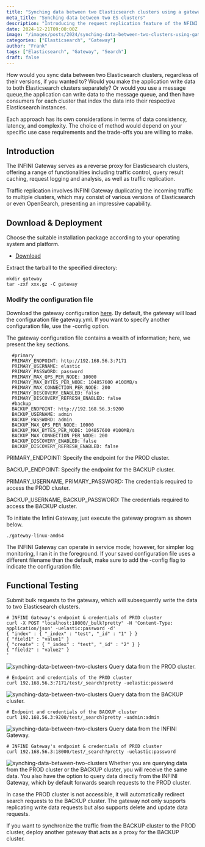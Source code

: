 ```yaml
---
title: "Synching data between two Elasticsearch clusters using a gateway"
meta_title: "Synching data between two ES clusters"
description: "Introducing the request replication feature of the NFINI Gateway."
date: 2024-12-21T09:00:00Z
image: "/images/posts/2024/synching-data-between-two-clusters-using-gateway/cover.jpg"
categories: ["Elasticsearch", "Gateway"]
author: "Frank"
tags: ["Elasticsearch", "Gateway", "Search"]
draft: false
---
```

How would you sync data between two Elasticsearch clusters, regardless of their versions, if you wanted to? Would you make the application write data to both Elasticsearch clusters separately? Or would you use a message queue,the application can write data to the message queue, and then have consumers for each cluster that index the data into their respective Elasticsearch instances.

Each approach has its own considerations in terms of data consistency, latency, and complexity. The choice of method would depend on your specific use case requirements and the trade-offs you are willing to make.

## Introduction
The INFINI Gateway serves as a reverse proxy for Elasticsearch clusters, offering a range of functionalities including traffic control, query result caching, request logging and analysis, as well as traffic replication.

Traffic replication involves INFINI Gateway duplicating the incoming traffic to multiple clusters, which may consist of various versions of Elasticsearch or even OpenSearch, presenting an impressive capability.

## Download & Deployment

Choose the suitable installation package according to your operating system and platform. 
- [Download](https://release.infinilabs.com/gateway/stable/)

Extract the tarball to the specified directory:
```shell
mkdir gateway
tar -zxf xxx.gz -C gateway
```
### Modify the configuration file
Download the gateway configuration [here](https://github.com/infinilabs/testing/blob/main/setup/gateway/cases/replication/replication_via-disk.yml). By default, the gateway will load the configuration file gateway.yml. If you want to specify another configuration file, use the -config option.

The gateway configuration file contains a wealth of information; here, we present the key sections.
```shell
  #primary
  PRIMARY_ENDPOINT: http://192.168.56.3:7171
  PRIMARY_USERNAME: elastic
  PRIMARY_PASSWORD: password
  PRIMARY_MAX_QPS_PER_NODE: 10000
  PRIMARY_MAX_BYTES_PER_NODE: 104857600 #100MB/s
  PRIMARY_MAX_CONNECTION_PER_NODE: 200
  PRIMARY_DISCOVERY_ENABLED: false
  PRIMARY_DISCOVERY_REFRESH_ENABLED: false
  #backup
  BACKUP_ENDPOINT: http://192.168.56.3:9200
  BACKUP_USERNAME: admin
  BACKUP_PASSWORD: admin
  BACKUP_MAX_QPS_PER_NODE: 10000
  BACKUP_MAX_BYTES_PER_NODE: 104857600 #100MB/s
  BACKUP_MAX_CONNECTION_PER_NODE: 200
  BACKUP_DISCOVERY_ENABLED: false
  BACKUP_DISCOVERY_REFRESH_ENABLED: false
```
PRIMARY_ENDPOINT: Specify the endpoint for the PROD cluster.

BACKUP_ENDPOINT: Specify the endpoint for the BACKUP cluster.

PRIMARY_USERNAME, PRIMARY_PASSWORD: The credentials required to access the PROD cluster.

BACKUP_USERNAME, BACKUP_PASSWORD: The credentials required to access the BACKUP cluster.

To initiate the Infini Gateway, just execute the gateway program as shown below.
```shell
./gateway-linux-amd64
```
The INFINI Gateway can operate in service mode; however, for simpler log monitoring, I ran it in the foreground. If your saved configuration file uses a different filename than the default, make sure to add the -config flag to indicate the configuration file.

## Functional Testing
Submit bulk requests to the gateway, which will subsequently write the data to two Elasticsearch clusters.
```shell
# INFINI Gateway's endpoint & credentials of PROD cluster
curl -X POST "localhost:18000/_bulk?pretty" -H 'Content-Type: application/json' -uelastic:password -d'
{ "index" : { "_index" : "test", "_id" : "1" } }
{ "field1" : "value1" }
{ "create" : { "_index" : "test", "_id" : "2" } }
{ "field2" : "value2" }
'
```
![synching-data-between-two-clusters](/images/posts/2024/synching-data-between-two-clusters-using-gateway/pic-1.jpg)
Query data from the PROD cluster.
```shell
# Endpoint and credentials of the PROD cluster 
curl 192.168.56.3:7171/test/_search?pretty -uelastic:password
```
![synching-data-between-two-clusters](/images/posts/2024/synching-data-between-two-clusters-using-gateway/pic-2.jpg)
Query data from the BACKUP cluster.
```shell
# Endpoint and credentials of the BACKUP cluster 
curl 192.168.56.3:9200/test/_search?pretty -uadmin:admin
```
![synching-data-between-two-clusters](/images/posts/2024/synching-data-between-two-clusters-using-gateway/pic-3.jpg)
Query data from the INFINI Gateway.
```shell
# INFINI Gateway's endpoint & credentials of PROD cluster
curl 192.168.56.3:18000/test/_search?pretty -uelastic:password
```
![synching-data-between-two-clusters](/images/posts/2024/synching-data-between-two-clusters-using-gateway/pic-4.jpg)
Whether you are querying data from the PROD cluster or the BACKUP cluster, you will receive the same data. You also have the option to query data directly from the INFINI Gateway, which by default forwards search requests to the PROD cluster. 

In case the PROD cluster is not accessible, it will automatically redirect search requests to the BACKUP cluster. The gateway not only supports replicating write data requests but also supports delete and update data requests.

If you want to synchronize the traffic from the BACKUP cluster to the PROD cluster, deploy another gateway that acts as a proxy for the BACKUP cluster.